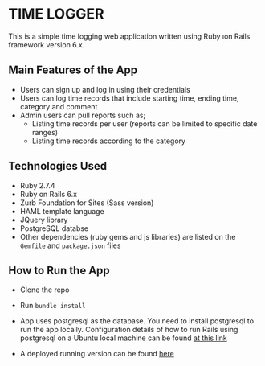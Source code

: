 # TIME LOGGER

This is a simple time logging web application written using Ruby ıon Rails framework version 6.x.

## Main Features of the App

- Users can sign up and log in using their credentials
- Users can log time records that include starting time, ending time, category and comment
- Admin users can pull reports such as;
  - Listing time records per user (reports can be limited to specific date ranges)
  - Listing time records according to the category

## Technologies Used

- Ruby 2.7.4
- Ruby on Rails 6.x
- Zurb Foundation for Sites (Sass version)
- HAML template language
- JQuery library
- PostgreSQL databse
- Other dependencies (ruby gems and js libraries) are listed on the `Gemfile` and `package.json` files

## How to Run the App

- Clone the repo
- Run `bundle install`
- App uses postgresql as the database. You need to install postgresql to run the app locally. Configuration details of how to run Rails using postgresql on a Ubuntu local machine can be found [at this link](https://www.digitalocean.com/community/tutorials/how-to-use-postgresql-with-your-ruby-on-rails-application-on-ubuntu-18-04)

- A deployed running version can be found [here](https://fierce-badlands-52626.herokuapp.com/)
